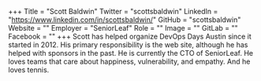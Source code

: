 +++
Title = "Scott Baldwin"
Twitter = "scottsbaldwin"
LinkedIn = "https://www.linkedin.com/in/scottsbaldwin/"
GitHub = "scottsbaldwin"
Website = ""
Employer = "SeniorLeaf"
Role = ""
Image = ""
GitLab = ""
Facebook = ""
+++
Scott has helped organize DevOps Days Austin since it started in 2012. His primary responsibility is the web site, although he has helped with sponsors in the past. He is currently the CTO of SeniorLeaf. He loves teams that care about happiness, vulnerability, and empathy. And he loves tennis.